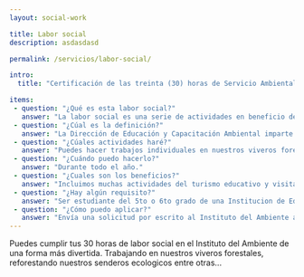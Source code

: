 ```yaml
---
layout: social-work

title: Labor social
description: asdasdasd

permalink: /servicios/labor-social/

intro:
  title: "Certificación de las treinta (30) horas de Servicio Ambiental Estudiantil"

items:
 - question: "¿Qué es esta labor social?"
   answer: "La labor social es una serie de actividades en beneficio del Medio Ambiente por un periodo de 30 horas y es un requisito para la graduación del bachiller."
 - question: "¿Cúal es la definición?"
   answer: "La Dirección de Educación y Capacitación Ambiental imparte charlas de sensibilización y trabajos de campo a estudiantes de 5to. y 6to. año de Bachillerato dentro del marco de las 60 horas de Servicio Social Estudiantil que establece la Ley 179-03."
 - question: "¿Cúales actividades haré?"
   answer: "Puedes hacer trabajos individuales en nuestros viveros forestales o puedes venir con tu grupo a desarollar el [siguente programa de 3 días](/servicios/labor-social/programa/)."
 - question: "¿Cuándo puedo hacerlo?"
   answer: "Durante todo el año."
 - question: "¿Cuales son los beneficios?"
   answer: "Incluimos muchas actividades del turismo educativo y visitas a áreas protegidas. Nuestro progama no te va a aburrir y aprenderás bastante sobre el Medio Ambiente."
 - question: "¿Hay algún requisito?"
   answer: "Ser estudiante del 5to o 6to grado de una Institucion de Educación Formal."
 - question: "¿Cómo puedo aplicar?"
   answer: "Envía una solicitud por escrito al Instituto del Ambiente al correo [institutodelambiente@outlook.com](mailto:institutodelambiente@outlook.com)."
---
```


Puedes cumplir tus 30 horas de labor social en el Instituto del Ambiente de una forma más divertida. Trabajando en nuestros viveros forestales, reforestando nuestros senderos ecologicos entre otras...